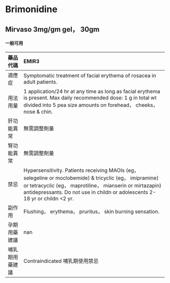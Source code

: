# Brimonidine

## Mirvaso 3mg/gm gel， 30gm

#### 一般可用

| 藥品代碼       | EMIR3                                                                                                                                                                                                                                               |
|:---------------|:----------------------------------------------------------------------------------------------------------------------------------------------------------------------------------------------------------------------------------------------------|
| 適應症         | Symptomatic treatment of facial erythema of rosacea in adult patients.                                                                                                                                                                              |
| 用法用量       | 1 application/24 hr at any time as long as facial erythema is present. Max daily recommended dose: 1 g in total wt divided into 5 pea size amounts on forehead， cheeks， nose & chin.                                                              |
| 肝功能異常     | 無需調整劑量                                                                                                                                                                                                                                        |
| 腎功能異常     | 無需調整劑量                                                                                                                                                                                                                                        |
| 禁忌           | Hypersensitivity. Patients receiving MAOIs (eg， selegeline or moclobemide) & tricyclic (eg， imipramine) or tetracyclic (eg， maprotiline， mianserin or mirtazapin) antidepressants. Do not use in childn or adolescents 2-18 yr or childn <2 yr. |
| 副作用         | Flushing， erythema， pruritus， skin burning sensation.                                                                                                                                                                                            |
| 孕期用藥建議   | nan                                                                                                                                                                                                                                                 |
| 哺乳期用藥建議 | Contraindicated 哺乳期使用禁忌                                                                                                                                                                                                                      |


